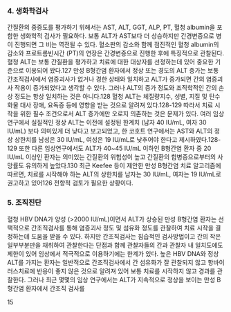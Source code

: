 ### 4. 생화학검사

간질환의 중증도를 평가하기 위해서는 AST, ALT, GGT, ALP, PT, 혈청 albumin을 포함한 생화학적 검사가 필요하다. 보통 ALT가 AST보다 더 상승하지만 간경변증으로 병이 진행되면 그 비는 역전될 수 있다. 혈소판의 감소와 함께 점진적인 혈청 albumin의 감소와 프로트롬빈시간 (PT)의 연장은 간경변증으로 진행한 후에 특징적으로 관찰된다. 혈청 ALT는 보통 간질환을 평가하고 치료에 대한 대상자를 선정하는데 있어 중요한 기준으로 이용되어 왔다.127 만성 B형간염 환자에서 정상 또는 경도의 ALT 증가는 보통 간조직검사에서 염증괴사가 없거나 경한 상태와 일치하고 ALT가 증가되면 간의 염증괴사 작용이 증가되었다고 생각할 수 있다. 그러나 ALT의 증가 정도와 조직학적인 간의 손상 정도는 항상 일치하는 것은 아니다.128 혈청 ALT는 체질량지수, 성별, 지질 및 탄수화물 대사 장애, 요독증 등에 영향을 받는 것으로 알려져 있다.128-129 따라서 치료 시작을 위한 필수 조건으로서 ALT 증가에만 오로지 의존하는 것은 문제가 있다. 여러 임상 연구에서 실질적인 정상 ALT는 이전에 설정된 한계치 (남자 40 IU/mL, 여자 30 IU/mL) 보다 의미있게 더 낮다고 보고되었고, 한 코호트 연구에서는 AST와 ALT의 정상 상한치를 남성은 30 IU/mL, 여성은 19 IU/mL로 낮추어야 한다고 제시하였다.128-129 또한 다른 임상연구에서도 ALT가 40~45 IU/mL 이하인 B형간염 환자 중 20 IU/mL 이상인 환자는 의미있는 간질환의 위험성이 높고 간질환의 합병증으로부터의 사망률도 유의하게 높았다.130 최근 Keefee 등이 제안한 만성 B형간염 치료 알고리즘에 따르면, 치료를 시작해야 하는 ALT의 상한치를 남자는 30 IU/mL, 여자는 19 IU/mL로 권고하고 있어126 전향적 검토가 필요한 상황이다.

### 5. 조직진단

혈청 HBV DNA가 양성 (>2000 IU/mL)이면서 ALT가 상승된 만성 B형간염 환자는 선택적으로 간조직검사를 통해 염증괴사 정도 및 섬유화 정도를 관찰하여 치료 시작을 결정하는데 도움을 받을 수 있다. 하지만 간조직검사는 침습적인 검사방법이고 간의 작은 일부부분만을 채취하여 관찰한다는 단점과 함께 관찰자들의 간과 관찰자 내 일치도에도 제한이 있어 임상에서 적극적으로 이용하기에는 한계가 있다. 높은 HBV DNA와 정상 ALT를 가지는 환자는 일반적으로 간조직검사에서 간 섬유화가 잘 관찰되지 않고 항바이러스치료에 반응이 좋지 않은 것으로 알려져 있어 보통 치료를 시작하지 않고 경과를 관찰한다. 그러나 최근 몇몇의 임상 연구에서는 ALT가 지속적으로 정상을 보이는 만성 B형간염 환자에서 간조직 검사를

<PAGE>15